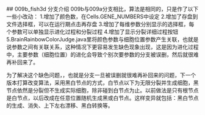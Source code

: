 ﻿﻿## 009b_fish3d 分支介绍
009b与009a分支相比，算法是相同的，只是作了以下一些小改动：
1.增加了颜色数，在Cells.GENE_NUMBERS中设定
2.增加了存盘到文件选择框，可以在运行期点击再存盘
3.增加了每维参数分别显示的选择框，每个参数可以单独显示进化过程和分裂过程
4.增加了显示分裂详细过程按钮
5.BrainRainbowColorJudge.java里将颜色参数与细胞位置参数产生关联，也就是说参数之间有关联关系，这种情况下更容易发生缺色现象出现，这是因为进化过程中，主要参数（细胞位置）的进化会导致个别次要参数的分支被误删，然后就很难再补回来了。

为了解决这个缺色问题，，也就是分支一旦被误删就很难再补回来的问题，下一个版本打算改变算法，采用黑白节点的方式，白节点以下为无限分裂并生成细胞，黑节点依然是分裂但不生成实际细胞，除非碰到白节点为止。以前做法是只有根节点是白节点，以后改成在任意位置随机生成黑或白节点。这样变异就包括：黑白节点的生成、消失、上下左右漂移、黑白转换等。


